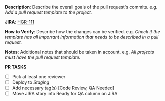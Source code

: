 **Description**: Describe the overall goals of the pull request's commits. e.g. *Add a pull request template to the project.*

**JIRA**: [HGR-111](http://jira.caremessage.org/browse/HGR-111)

**How to Verify**: Describe how the changes can be verified. e.g. *Check if the template has all important information that needs to be described in a pull request.*

**Notes**: Additional notes that should be taken in account. e.g. *All projects must have the pull request template.*

**PR TASKS**
- [ ] Pick at least one reviewer
- [ ] Deploy to *Staging*
- [ ] Add necessary tag(s) [Code Review, QA Needed]
- [ ] Move JIRA story into Ready for QA column on JIRA
